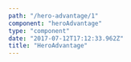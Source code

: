 ```yaml
---
path: "/hero-advantage/1"
component: "heroAdvantage"
type: "component"
date: "2017-07-12T17:12:33.962Z"
title: "HeroAdvantage"
---
```

<codeblock>
<Background background="#000">
  <Flex width={1} p={2}>
    <HeroAdvantage
      title="Infrastructure As Code"
      description="With the Serverless Framework you can define your entire Serverless application, utlizing popular Serverless technologies like AWS Lambda, with a simple yaml configuration file."
      img="https://serverless.com/_/src/assets/images/dot-grid.ab343e1fdd716b7b80c667bc9eaeeb0d.png"
    />
    <HeroAdvantage
      title="Simple Serverless Development"
      description="The Serverless Framework provides a simple, intuitive CLI experience that makes it easy to develop and deploy applications to cloud platforms like AWS, Microsoft Azure, Google Cloud Platform, IBM OpenWhisk, and more."
      img="https://serverless.com/_/src/assets/images/dot-grid.ab343e1fdd716b7b80c667bc9eaeeb0d.png"
    />
    <HeroAdvantage
      title="Provider Agnostic"
      description="The Serverless Framework is open source and provider agnostic, meaning you only need one tool to tap in to the power of all the cloud providers."
      img="https://serverless.com/_/src/assets/images/dot-grid.ab343e1fdd716b7b80c667bc9eaeeb0d.png"
    />
  </Flex>
</Background>
</codeblock>
